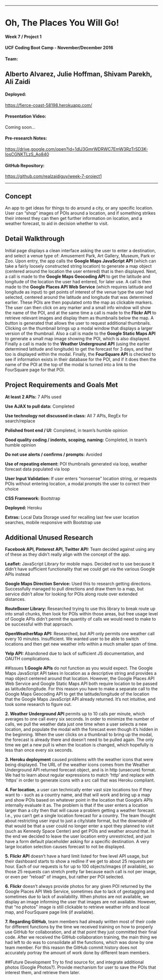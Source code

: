 -----------------------------------------
# Oh, The Places You Will Go!

#### Week 7 / Project 1
#### UCF Coding Boot Camp - November/December 2016

#### Team:
Alberto Alvarez, Julie Hoffman, Shivam Parekh, Ali Zaidi
-----------------------------------------

#### Deployed:
https://fierce-coast-58198.herokuapp.com/

#### Presentation Video:
Coming soon...

#### Pre-research Notes:
https://drive.google.com/open?id=1dlJ3GmrWDRWC7EmW3RzTrSD3K-IosCGNKTLzS_Ao840

#### GitHub Repository:
https://github.com/realzaidiguy/week-7-project1

-----------------------------------------

## Concept
An app to get ideas for things to do around a city, or any specific location. User can “shop” images of POIs around a location, and if something strikes their interest they can then get further information on location, and a weather forecast, to aid in decision whether to visit.

## Detail Walkthrough
Initial page displays a clean interface asking the user to enter a destination, and select a venue type of: Amusement Park, Art Gallery, Museum, Park or Zoo. Upon entry, the app calls the **Google Maps JavaScript API** (which can take a fairly loosely constructed string location) to generate a map object (centered around the location the user entered) that is then displayed. Next, a call is made to the **Google Maps Geocoding API** to get the latitude and longitude of the location the user had entered, for later use. A call is then made to the **Google Places API Web Service** (which requires latitude and longitude as input) to get points of interest of the venue type the user had selected, centered around the latitude and longitude that was determined earlier. These POIs are then populated onto the map as clickable markers. The user can then click on any marker and a small info window will show the name of the POI, and at the same time a call is made to the **Flickr API** to retrieve relevant images and display them as thumbnails below the map. A button is generated that allows the user to request additional thumbnails. Clicking on the thumbnail brings up a modal window that displays a larger version of the thumbnail. Also a call is made to the **Google Static Maps API** to generate a small map image showing the POI, which is also displayed. Finally a call is made to the **Weather Underground API** (using the earlier determined latitude and longitude) to get the forecast for 3 days, and that too is displayed within the modal. Finally, the **FourSquare API** is checked to see if information exists in their database for the POI, and if it does then the name of the POI at the top of the modal is turned into a link to the FourSquare page for that POI.

## Project Requirements and Goals Met
**At least 2 APIs:** 7 APIs used

**Use AJAX to pull data:** Completed

**Use technology not discussed in class:** All 7 APIs, RegEx for search/replace

**Polished front end / UI:** Completed, in team’s humble opinion

**Good quality coding / indents, scoping, naming:** Completed, in team’s humble opinion

**Do not use alerts / confirms / prompts:** Avoided

**Use of repeating element:** POI thumbnails generated via loop, weather forecast data populated via loop

**User Input Validation:** If user enters “nonsense” location string, or requests POIs without entering location, a modal prompts the user to correct their choice

**CSS Framework:** Bootstrap

**Deployed:** Heroku

**Extras:** Local Data Storage used for recalling last few user location searches, mobile responsive with Bootstrap use

## Additional Unused Research
**Facebook API, Pinterest API, Twitter API:** Team decided against using any of these as they didn’t really align with the concept of the app.

**Leaflet:** JavaScript Library for mobile maps. Decided not to use because it didn’t have sufficient functionality that we could get via the various Google APIs instead

**Google Maps Direction Service:** Used this to research getting directions. Successfully managed to pull directions and draw them to a map, but service didn’t allow for looking for POIs along route over extended distances.

**RouteBoxer Library:** Researched trying to use this library to break route up into small chunks, then look for POIs within those areas, but free usage level of Google APIs didn’t permit the quantity of calls we would need to make to be successful with that approach.

**OpenWeatherMap API:** Researched, but API only permits one weather call every 10 minutes. Insufficient. We wanted user to be able to switch locations and then get new weather info within a much smaller span of time.

**Yelp API:** Abandoned due to lack of sufficient JS documentation, and OAUTH complications.

##Issues
**1.Google APIs** do not function as you would expect. The Google Maps JavaScript API takes in location as a descriptive string and provides a map object centered around that location. However, the Google Places API Web Service and Google Static Maps API both require location to be passed as latitude/longitude. For this reason you have to make a separate call to the Google Maps Geocoding API to get the latitude/longitude of the location that the Google Maps JavaScript API already returned. It’s not intuitive, and took some research to figure out.

**2. Weather Underground API** permits up to 10 calls per minute, which averages to one call every six seconds. In order to minimize the number of calls, we pull the weather data just one time when a user selects a new location, and populate the modal with the forecast even though it’s hidden in the beginning. When the user clicks on a thumbnail to bring up the modal, the forecast is already there and doesn’t need to be pulled again. The only time we get a new pull is when the location is changed, which hopefully is less than once every six seconds.

**3. Heroku deployment** caused problems with the weather icons that were being displayed. The URL of the weather icons comes from the Weather Underground API returned forecast object, and is in http (unsecure) format. We had to learn about regular expressions to match ‘http’ and replace with ‘https’ in order to generate icons with a src call that was Heroku compliant.

**4. For location**, a user can technically enter vast size locations too if they want to - such as a country name, and that will work and bring up a map and show POIs based on whatever point in the location that Google’s APIs internally evaluate it as. The problem is that if the user enters a location larger than a city then that will cause a problem getting a weather forecast. I.e., you can’t get a single location forecast for a country. The team thought about restricting user input to just a city/state format, but the downside of that would be that a user could no longer enter a spot they planned to visit (such as Kennedy Space Center) and get POIs and weather around that. In the end we decided to leave the user location entry unrestricted, and just have a form default placeholder asking for a specific destination. A very large location selection causes forecast to not be displayed.

**5. Flickr API** doesn’t have a hard limit listed for free level API usage, but their dashboard starts to show a redline if we get to about 25 requests per hour. Each of our requests is for up to 100 objects/images (if available), so those 25 requests can stretch pretty far because each call is not per image, or even per “reload” of images, but rather per POI selected.

**6. Flickr** doesn’t always provide photos for any given POI returned by the Google Places API Web Service, sometimes due to lack of geotagging and sometimes due to lack of availability. When photos are not available, we display an image informing the user that images are not available. However, that “no photos” image is still clickable to retrieve weather info and local map, and FourSquare page link (if available).

**7. Regarding GitHub**, team members had already written most of their code for different functions by the time we received training on how to properly use GitHub for collaboration, and at that point they just committed their final code. After we received the GitHub collaboration training, the main thing we had left to do was to consolidate all the functions, which was done by one team member. For this reason the GitHub commit history does not accurately portray the amount of work done by different team members.

##Future Development
Try to find source for, and integrate additional photos (Google Photos?). Provide mechanism for user to save the POIs that interest them, and retrieve them later.